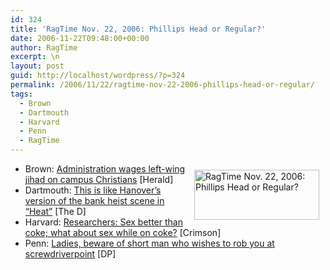 ```yaml
---
id: 324
title: 'RagTime Nov. 22, 2006: Phillips Head or Regular?'
date: 2006-11-22T09:48:00+00:00
author: RagTime
excerpt: \n
layout: post
guid: http://localhost/wordpress/?p=324
permalink: /2006/11/22/ragtime-nov-22-2006-phillips-head-or-regular/
tags:
  - Brown
  - Dartmouth
  - Harvard
  - Penn
  - RagTime
---
```

  * [<img width="200" vspace="10" hspace="10" height="80" border="0" align="right" src="http://www.ivygateblog.com/wp-content/uploads/2006/09/ragtime.jpg" alt="RagTime Nov. 22, 2006: Phillips Head or Regular?" />](http://www.ivygateblog.com/tags/ragtime)Brown: <a href="http://www.browndailyherald.com/media/storage/paper472/news/2006/11/20/CampusNews/Reasons.For.Christian.Groups.Suspension.Unclear.Leader.Says-2469874.shtml?norewrite200611221604&sourcedomain=www.browndailyherald.com" target="_blank">Administration wages left-wing jihad on campus Christians</a> [Herald]
  * Dartmouth: <a href="http://www.thedartmouth.com/article.php?aid=2006112101010" target="_blank">This is like Hanover&#8217;s version of the bank heist scene in &#8220;Heat&#8221;</a> [The D]
  * Harvard: <a target="_blank" href="http://www.thecrimson.com/article.aspx?ref=515938" title="Pesky paperwork triumphs!"></a><a href="http://www.thecrimson.com/article.aspx?ref=515964" target="_blank">Researchers: Sex better than coke; what about sex while on coke?</a> [Crimson]
  * Penn: <a href="http://media.www.dailypennsylvanian.com/media/storage/paper882/news/2006/11/22/News/Four-Armed.Robberies.Target.Women-2506682.shtml?sourcedomain=www.dailypennsylvanian.com&MIIHost=media.collegepublisher.com" target="_blank">Ladies, beware of short man who wishes to rob you at screwdriverpoint</a> [DP]